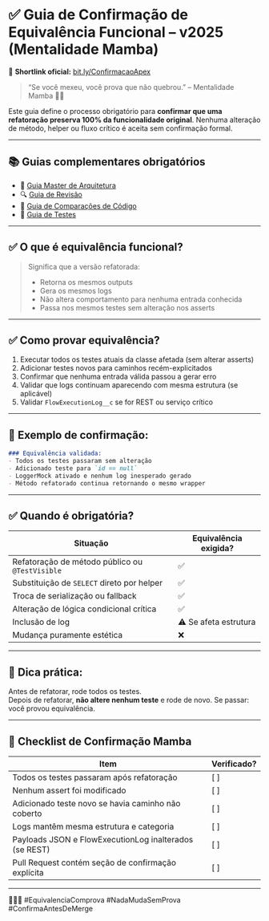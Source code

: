 # ✅ Guia de Confirmação de Equivalência Funcional – v2025 (Mentalidade Mamba)

📎 **Shortlink oficial:** [bit.ly/ConfirmacaoApex](https://bit.ly/ConfirmacaoApex)

> “Se você mexeu, você prova que não quebrou.” – Mentalidade Mamba 🧠🔥

Este guia define o processo obrigatório para **confirmar que uma refatoração preserva 100% da funcionalidade original**. Nenhuma alteração de método, helper ou fluxo crítico é aceita sem confirmação formal.

---

## 📚 Guias complementares obrigatórios

- 📘 [Guia Master de Arquitetura](https://bit.ly/GuiaApexMamba)
- 🔍 [Guia de Revisão](https://bit.ly/GuiaApexRevisao)
- 🔁 [Guia de Comparações de Código](https://bit.ly/ComparacaoApex)
- 🧪 [Guia de Testes](https://bit.ly/GuiaTestsApex)

---

## ✅ O que é equivalência funcional?

> Significa que a versão refatorada:
> - Retorna os mesmos outputs
> - Gera os mesmos logs
> - Não altera comportamento para nenhuma entrada conhecida
> - Passa nos mesmos testes sem alteração nos asserts

---

## ✅ Como provar equivalência?

1. Executar todos os testes atuais da classe afetada (sem alterar asserts)
2. Adicionar testes novos para caminhos recém-explicitados
3. Confirmar que nenhuma entrada válida passou a gerar erro
4. Validar que logs continuam aparecendo com mesma estrutura (se aplicável)
5. Validar `FlowExecutionLog__c` se for REST ou serviço crítico

---

## 🧪 Exemplo de confirmação:

```markdown
### Equivalência validada:
- Todos os testes passaram sem alteração
- Adicionado teste para `id == null`
- LoggerMock ativado e nenhum log inesperado gerado
- Método refatorado continua retornando o mesmo wrapper
```

---

## ✅ Quando é obrigatória?

| Situação                                     | Equivalência exigida? |
|----------------------------------------------|------------------------|
| Refatoração de método público ou `@TestVisible`| ✅                     |
| Substituição de `SELECT` direto por helper   | ✅                     |
| Troca de serialização ou fallback            | ✅                     |
| Alteração de lógica condicional crítica      | ✅                     |
| Inclusão de log                              | ⚠️ Se afeta estrutura  |
| Mudança puramente estética                   | ❌                     |

---

## 📌 Dica prática:

Antes de refatorar, rode todos os testes.  
Depois de refatorar, **não altere nenhum teste** e rode de novo. Se passar: você provou equivalência.

---

## 🧠 Checklist de Confirmação Mamba

| Item                                                        | Verificado? |
|-------------------------------------------------------------|-------------|
| Todos os testes passaram após refatoração                   | [ ]         |
| Nenhum assert foi modificado                                | [ ]         |
| Adicionado teste novo se havia caminho não coberto          | [ ]         |
| Logs mantêm mesma estrutura e categoria                     | [ ]         |
| Payloads JSON e FlowExecutionLog inalterados (se REST)      | [ ]         |
| Pull Request contém seção de confirmação explícita          | [ ]         |

---

🧠🧱🧪 #EquivalenciaComprova #NadaMudaSemProva #ConfirmaAntesDeMerge

